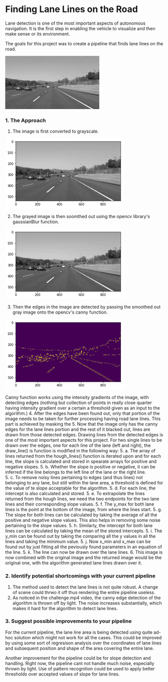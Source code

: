 # **Finding Lane Lines on the Road** 

Lane detection is one of the most important aspects of autonomous navigation. It is the first step in enabling the vehicle to visualize and then make sense or its environment.

The goals for this project was to create a pipeline that finds lane lines on the road.

[//]: # (Image References)

[image1]: ./examples/grayscale.jpg "Grayscale"

![alt text][image1]

### 1. The Approach

1. The image is first converted to grayscale.

[image2]: ./screenshots/gray.png "Grayscale image"
![alt text][image2]

2. The grayed image is then soomthed out using the opencv library's gaussianBlur function.

[image3]: ./screenshots/gray_smooth.png "Smoothed out grayscale"
![alt text][image3]

3. Then the edges in the image are detected by passing the smoothed out gray image onto the opencv's canny function. 

[image4]: ./screenshots/canny.png "Canny Edge Detection"
![alt text][image4]

Canny function works using the intensity gradients of the image, with detecting edges (nothing but collection of points in really close quarter having intensity gradient over a certain a threshold given as an input to the algorithm.)
4. After the edges have been found out, only that portion of the image needs to be taken for further processing having road lane lines. 
This part is achieved by masking the 
5. Now that the image only has the canny edges for the lane lines portion and the rest of it blacked out, lines are drawn from those detected edges.
Drawing lines from the detected edges is one of the most important aspects for this project. For two single lines to be drawn over the edges, one for each line of the lane (left and right), the draw_line() is function is modified in the following way:
  5. a. The array of lines returned from the hough_lines() function is iterated upon and for each line, the slope is calculated and stored in spearate arrays for positive and negative slopes.
  5. b. Whether the slope is positive or negative, it can be inferred if the line belongs to the left line of the lane or the right line.   
  5. c. To remove noisy lines pertaining to edges (and thus lines) not belonging to any lane, but still within the lane area, a threshold is defined for the value of te slope acceptable for the algorithm.
  5. d. For each line, the intercept is also calculated and stored.
  5. e. To extrapolate the lines returned from the hough lines, we need the two endpoints for the two lane lines and their corresponding  slope values.
  5. f. The y_max for both lane lines is the point at the bottom of the image, from where the lines start.
  5. g. The slope for both lines can be calculated by taking the average of all the positive and negative slope values. This also helps in removing some noise pertaining to the slope values.
  5. h. Similarly, the intercept for both lane lines can be calculated by taking the mean of the stored intercepts.
  5. i. The y_min can be found out by taking the comparing all the y values in all the lines and taking the minimum value.
  5. j. Now x_min and x_max can be found out by just fitting all the peviously found parameters in an equation of the line.
  5. k. The line can now be drawn over the lane lines.
6. This image is now combined with the original image and the returned image would be the original one, with the algorithm generated lane lines drawn over it.


### 2. Identify potential shortcomings with your current pipeline

1. The method used to detect the lane lines is not quite robust. A change of scene could thrwo it off thus rendering the entire pipeline useless.
2. As noticed in the challenge.mp4 video, the canny edge detection of the algorithm is thrown off by light. The noise increases substantially, which makes it hard for the algorithm to detect lane lines.


### 3. Suggest possible improvements to your pipeline

For the current pipeline, the lane line area is being detected using quite ad-hoc solution which might not work for all the cases. This could be improved by using some sort of regresison analysis over the coordinates of lane lines and subsequent position and shape of the area covering the entire lane.

Another improvement for the pipeline could be for slope detection and handling. Right now, the pipeline cant not handle much noise, especially thrown by light. Use of pattern recognition could be used to apply better thresholds over accepted values of slope for lane lines.  

